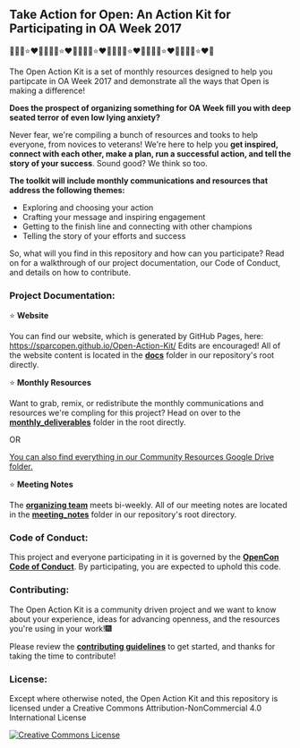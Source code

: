 ## Take Action for Open:  An Action Kit for Participating in OA Week 2017
:sparkling_heart::fireworks::heart_eyes_cat::star::heart::snake::sparkling_heart::fireworks::heart_eyes_cat::star::heart::snake::sparkling_heart::fireworks::heart_eyes_cat::star::heart::snake::sparkling_heart::fireworks::heart_eyes_cat::star::heart::snake::sparkling_heart::fireworks::heart_eyes_cat::star::heart::snake::sparkling_heart::fireworks::heart_eyes_cat::star::heart::snake:

The Open Action Kit is a set of monthly resources designed to help you partipcate in OA Week 2017 and demonstrate all the ways that Open is making a difference!

**Does the prospect of organizing something for OA Week fill you with deep seated terror of even low lying anxiety?**  

Never fear, we're compiling a bunch of resources and tooks to help everyone, from novices to veterans!  We're here to help you **get inspired, connect with each other, make a plan, run a successful action, and tell the story of your success**.  Sound good? We think so too.

**The toolkit will include monthly communications and resources that address the following themes:**  

* Exploring and choosing your action
* Crafting your message and inspiring engagement
* Getting to the finish line and connecting with other champions
* Telling the story of your efforts and success

So, what will you find in this repository and how can you participate?  Read on for a walkthrough of our project documentation, our Code of Conduct, and details on how to contribute.

### Project Documentation:
:star: **Website**

You can find our website, which is generated by GitHub Pages, here: https://sparcopen.github.io/Open-Action-Kit/
Edits are encouraged!  All of the website content is located in the [**docs**](https://github.com/sparcopen/Open-Action-Kit/tree/master/docs) folder in our repository's root directly.  

:star: **Monthly Resources**

Want to grab, remix, or redistribute the monthly communications and resources we're compling for this project?  Head on over to the [**monthly_deliverables**](https://github.com/sparcopen/Open-Action-Kit/tree/master/monthly_deliverables) folder in the root directly.

OR

[You can also find everything in our Community Resources Google Drive folder.](https://drive.google.com/drive/folders/0B3LrgRFGBovxOGhxOE1VZnRrQkE)

:star: **Meeting Notes**

The [**organizing team**](https://sparcopen.github.io/Open-Action-Kit/team) meets bi-weekly.  All of our meeting notes are located in the [**meeting_notes**](https://github.com/sparcopen/Open-Action-Kit/tree/master/meeting_notes) folder in our repository's root directory.

### Code of Conduct:
This project and everyone participating in it is governed by the [**OpenCon Code of Conduct**](https://github.com/sparcopen/opencon/blob/master/CODE_OF_CONDUCT.MD). By participating, you are expected to uphold this code.  

### Contributing:
The Open Action Kit is a community driven project and we want to know about your experience, ideas for advancing openness, and the resources you're using in your work!:fireworks:

Please review the [**contributing guidelines**](https://github.com/sparcopen/Open-Action-Kit/blob/master/CONTRIBUTING.md) to get started, and thanks for taking the time to contribute! 

### License: 
Except where otherwise noted, the Open Action Kit and this repository is licensed under a Creative Commons Attribution-NonCommercial 4.0 International License

<a rel="license" href="http://creativecommons.org/licenses/by-nc/4.0/"><img alt="Creative Commons License" style="border-width:0" src="https://i.creativecommons.org/l/by-nc/4.0/80x15.png" /></a>





